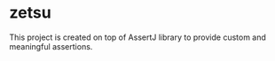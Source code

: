 # zetsu
This project is created on top of AssertJ library to provide custom and meaningful assertions. 
